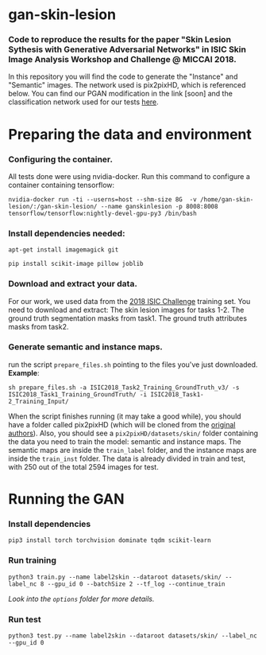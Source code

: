 # gan-skin-lesion
### Code to reproduce the results for the paper "Skin Lesion Sythesis with Generative Adversarial Networks" in ISIC Skin Image Analysis Workshop and Challenge @ MICCAI 2018.
In this repository you will find the code to generate the "Instance" and "Semantic" images. The network used is pix2pixHD, which is referenced below. You can find our PGAN modification in the link [soon] and the classification network used for our tests [here](https://github.com/learningtitans/isic2018-part3).

# Preparing the data and environment
### Configuring the container.
All tests done were using nvidia-docker.
Run this command to configure a container containing tensorflow:

`nvidia-docker run -ti --userns=host --shm-size 8G  -v /home/gan-skin-lesion/:/gan-skin-lesion/ --name ganskinlesion -p 8008:8008 tensorflow/tensorflow:nightly-devel-gpu-py3 /bin/bash`

### Install dependencies needed:
  `apt-get install imagemagick git`
  
  `pip install scikit-image pillow joblib`
  
### Download and extract your data. 
For our work, we used data from the [2018 ISIC Challenge](https://challenge2018.isic-archive.com/participate/) training set.
You need to download and extract:
  The skin lesion images for tasks 1-2. 
  The ground truth segmentation masks from task1.
  The ground truth attributes masks from task2.
  
### Generate semantic and instance maps.
run the script `prepare_files.sh` pointing to the files you've just downloaded. **Example**:

`sh prepare_files.sh -a ISIC2018_Task2_Training_GroundTruth_v3/ -s ISIC2018_Task1_Training_GroundTruth/ -i ISIC2018_Task1-2_Training_Input/`

When the script finishes running (it may take a good while), you should have a folder called pix2pixHD 
(which will be cloned from the [original authors](https://github.com/NVIDIA/pix2pixHD)).
Also, you should see a `pix2pixHD/datasets/skin/` folder containing the data you need to train the model: semantic and instance maps.
The semantic maps are inside the `train_label` folder, and the instance maps are inside the `train_inst` folder. The data is already divided 
in train and test, with 250 out of the total 2594 images for test.

# Running the GAN

### Install dependencies
`pip3 install torch torchvision dominate tqdm scikit-learn`

### Run training
`python3 train.py --name label2skin --dataroot datasets/skin/ --label_nc 8 --gpu_id 0 --batchSize 2 --tf_log --continue_train`

*Look into the `options` folder for more details.*

### Run test
`python3 test.py --name label2skin --dataroot datasets/skin/ --label_nc --gpu_id 0`
